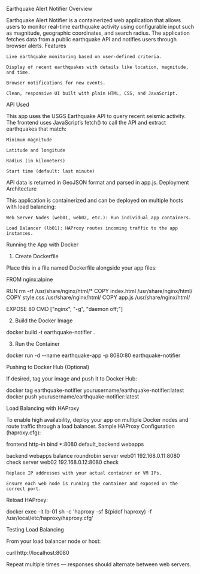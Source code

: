 Earthquake Alert Notifier
Overview

Earthquake Alert Notifier is a containerized web application that allows users to monitor real-time earthquake activity using configurable input such as magnitude, geographic coordinates, and search radius. The application fetches data from a public earthquake API and notifies users through browser alerts.
Features

    Live earthquake monitoring based on user-defined criteria.

    Display of recent earthquakes with details like location, magnitude, and time.

    Browser notifications for new events.

    Clean, responsive UI built with plain HTML, CSS, and JavaScript.

API Used

This app uses the USGS Earthquake API to query recent seismic activity.
The frontend uses JavaScript’s fetch() to call the API and extract earthquakes that match:

    Minimum magnitude

    Latitude and longitude

    Radius (in kilometers)

    Start time (default: last minute)

API data is returned in GeoJSON format and parsed in app.js.
Deployment Architecture

This application is containerized and can be deployed on multiple hosts with load balancing:

    Web Server Nodes (web01, web02, etc.): Run individual app containers.

    Load Balancer (lb01): HAProxy routes incoming traffic to the app instances.

Running the App with Docker
1. Create Dockerfile

Place this in a file named Dockerfile alongside your app files:

FROM nginx:alpine

RUN rm -rf /usr/share/nginx/html/*
COPY index.html /usr/share/nginx/html/
COPY style.css /usr/share/nginx/html/
COPY app.js /usr/share/nginx/html/

EXPOSE 80
CMD ["nginx", "-g", "daemon off;"]

2. Build the Docker Image

docker build -t earthquake-notifier .

3. Run the Container

docker run -d --name earthquake-app -p 8080:80 earthquake-notifier

Pushing to Docker Hub (Optional)

If desired, tag your image and push it to Docker Hub:

docker tag earthquake-notifier yourusername/earthquake-notifier:latest
docker push yourusername/earthquake-notifier:latest

Load Balancing with HAProxy

To enable high availability, deploy your app on multiple Docker nodes and route traffic through a load balancer.
Sample HAProxy Configuration (haproxy.cfg):

frontend http-in
    bind *:8080
    default_backend webapps

backend webapps
    balance roundrobin
    server web01 192.168.0.11:8080 check
    server web02 192.168.0.12:8080 check

    Replace IP addresses with your actual container or VM IPs.

    Ensure each web node is running the container and exposed on the correct port.

Reload HAProxy:

docker exec -it lb-01 sh -c 'haproxy -sf $(pidof haproxy) -f /usr/local/etc/haproxy/haproxy.cfg'

Testing Load Balancing

From your load balancer node or host:

curl http://localhost:8080

Repeat multiple times — responses should alternate between web servers.
